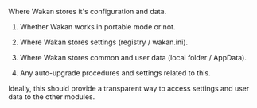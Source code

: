 Where Wakan stores it's configuration and data.

1. Whether Wakan works in portable mode or not.

2. Where Wakan stores settings (registry / wakan.ini).

3. Where Wakan stores common and user data (local folder / AppData).

4. Any auto-upgrade procedures and settings related to this.

Ideally, this should provide a transparent way to access settings and user data to the other modules.